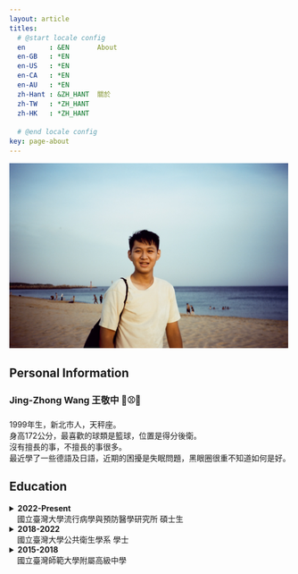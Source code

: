 ```yaml
---
layout: article
titles:
  # @start locale config
  en      : &EN       About
  en-GB   : *EN
  en-US   : *EN
  en-CA   : *EN
  en-AU   : *EN
  zh-Hant : &ZH_HANT  關於
  zh-TW   : *ZH_HANT
  zh-HK   : *ZH_HANT
 
  # @end locale config
key: page-about
---
```


<img src="IMG_5834.JPG" alt="Profile Picture" width="500"/>

## Personal Information
### Jing-Zhong Wang 王敬中 :basketball::baseball::volleyball:
1999年生，新北市人，天秤座。  
身高172公分，最喜歡的球類是籃球，位置是得分後衛。  
沒有擅長的事，不擅長的事很多。  
最近學了一些德語及日語，近期的困擾是失眠問題，黑眼圈很重不知道如何是好。

## Education
<details>
  <summary><b>2022-Present</b><br>&emsp;國立臺灣大學流行病學與預防醫學研究所 碩士生</summary>
    <p>
    &emsp;主修生物醫學統計與資料科學<br>
    &emsp;Master student of Biostatistics and Health Data Science<br>
    &emsp;<i>Institute of Epidemiology and Prevent Medicine<br>
    &emsp;National Taiwan University</i>
    </p>
</details>
<details>
  <summary><b>2018-2022</b><br>&emsp;國立臺灣大學公共衛生學系 學士</summary>
    <p>
    &emsp;&emsp;主修生物統計與健康資訊<br>
    <ul>
     <li>生物統計學程</li>
    <li>傳染病學程 (主修流行病學) </li>
    <li>健康大數據學程</li>
    </ul>
    &emsp;Bachelor of Science in Public Health<br>
    &emsp;<i>National Taiwan University</i><br>
    &emsp;&emsp;Specialized in Biostatistics and Health Data<br>
    <ul>
    <li>Biological Statistics Program</li>
    <li>Infectious Diseases Program (Specialized in Epidemiology)</li>
    <li>Big Data in Health Program</li>
    </ul>
    </p>
</details>
<details>
  <summary><b>2015-2018</b><br>&emsp;國立臺灣師範大學附屬高級中學</summary>
    <p>
    &emsp;High School Diploma<br>
    &emsp;<i>The Affiliated Senior High School of National Taiwan Normal University</i>
    </p>
</details>


